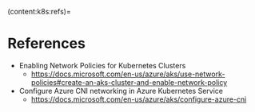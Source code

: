 (content:k8s:refs)=
# References

- Enabling Network Policies for Kubernetes Clusters
  - <https://docs.microsoft.com/en-us/azure/aks/use-network-policies#create-an-aks-cluster-and-enable-network-policy>
- Configure Azure CNI networking in Azure Kubernetes Service
  - <https://docs.microsoft.com/en-us/azure/aks/configure-azure-cni>
